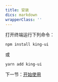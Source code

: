 ```yaml
---
title: 安装
dics: markdown
wrapperClass: ''
---
```

打开终端运行下列命令：
```shell
npm install king-ui
```
或
```shell
yarn add king-ui
```
下一节：[开始使用](#/doc/get-started)
